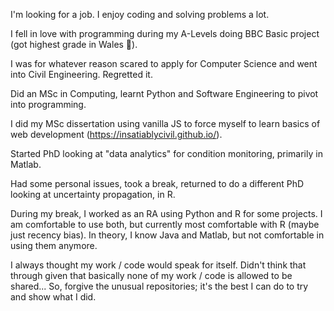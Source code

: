 I'm looking for a job. I enjoy coding and solving problems a lot.

I fell in love with programming during my A-Levels doing BBC Basic project (got highest grade in Wales 👀).

I was for whatever reason scared to apply for Computer Science and went into Civil Engineering. Regretted it.

Did an MSc in Computing, learnt Python and Software Engineering to pivot into programming.

I did my MSc dissertation using vanilla JS to force myself to learn basics of web development (https://insatiablycivil.github.io/).

Started PhD looking at "data analytics" for condition monitoring, primarily in Matlab.

Had some personal issues, took a break, returned to do a different PhD looking at uncertainty propagation, in R.

During my break, I worked as an RA using Python and R for some projects.
I am comfortable to use both, but currently most comfortable with R (maybe just recency bias).
In theory, I know Java and Matlab, but not comfortable in using them anymore.

I always thought my work / code would speak for itself. 
Didn't think that through given that basically none of my work / code is allowed to be shared...
So, forgive the unusual repositories; it's the best I can do to try and show what I did.
